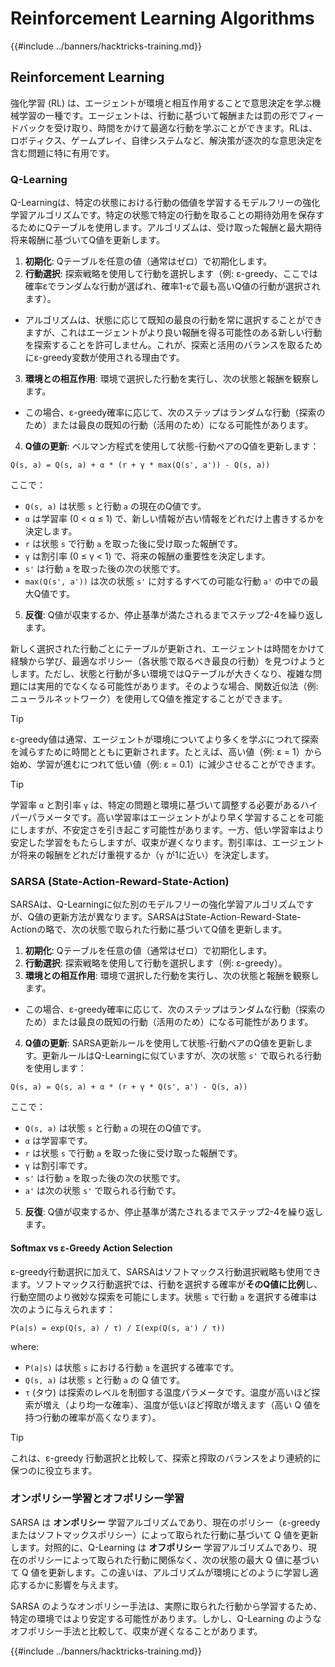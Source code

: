 # Reinforcement Learning Algorithms

{{#include ../banners/hacktricks-training.md}}

## Reinforcement Learning

強化学習 (RL) は、エージェントが環境と相互作用することで意思決定を学ぶ機械学習の一種です。エージェントは、行動に基づいて報酬または罰の形でフィードバックを受け取り、時間をかけて最適な行動を学ぶことができます。RLは、ロボティクス、ゲームプレイ、自律システムなど、解決策が逐次的な意思決定を含む問題に特に有用です。

### Q-Learning

Q-Learningは、特定の状態における行動の価値を学習するモデルフリーの強化学習アルゴリズムです。特定の状態で特定の行動を取ることの期待効用を保存するためにQテーブルを使用します。アルゴリズムは、受け取った報酬と最大期待将来報酬に基づいてQ値を更新します。
1. **初期化**: Qテーブルを任意の値（通常はゼロ）で初期化します。
2. **行動選択**: 探索戦略を使用して行動を選択します（例: ε-greedy、ここでは確率εでランダムな行動が選ばれ、確率1-εで最も高いQ値の行動が選択されます）。
- アルゴリズムは、状態に応じて既知の最良の行動を常に選択することができますが、これはエージェントがより良い報酬を得る可能性のある新しい行動を探索することを許可しません。これが、探索と活用のバランスを取るためにε-greedy変数が使用される理由です。
3. **環境との相互作用**: 環境で選択した行動を実行し、次の状態と報酬を観察します。
- この場合、ε-greedy確率に応じて、次のステップはランダムな行動（探索のため）または最良の既知の行動（活用のため）になる可能性があります。
4. **Q値の更新**: ベルマン方程式を使用して状態-行動ペアのQ値を更新します：
```plaintext
Q(s, a) = Q(s, a) + α * (r + γ * max(Q(s', a')) - Q(s, a))
```
ここで：
- `Q(s, a)` は状態 `s` と行動 `a` の現在のQ値です。
- `α` は学習率 (0 < α ≤ 1) で、新しい情報が古い情報をどれだけ上書きするかを決定します。
- `r` は状態 `s` で行動 `a` を取った後に受け取った報酬です。
- `γ` は割引率 (0 ≤ γ < 1) で、将来の報酬の重要性を決定します。
- `s'` は行動 `a` を取った後の次の状態です。
- `max(Q(s', a'))` は次の状態 `s'` に対するすべての可能な行動 `a'` の中での最大Q値です。
5. **反復**: Q値が収束するか、停止基準が満たされるまでステップ2-4を繰り返します。

新しく選択された行動ごとにテーブルが更新され、エージェントは時間をかけて経験から学び、最適なポリシー（各状態で取るべき最良の行動）を見つけようとします。ただし、状態と行動が多い環境ではQテーブルが大きくなり、複雑な問題には実用的でなくなる可能性があります。そのような場合、関数近似法（例: ニューラルネットワーク）を使用してQ値を推定することができます。

> [!TIP]
> ε-greedy値は通常、エージェントが環境についてより多くを学ぶにつれて探索を減らすために時間とともに更新されます。たとえば、高い値（例: ε = 1）から始め、学習が進むにつれて低い値（例: ε = 0.1）に減少させることができます。

> [!TIP]
> 学習率 `α` と割引率 `γ` は、特定の問題と環境に基づいて調整する必要があるハイパーパラメータです。高い学習率はエージェントがより早く学習することを可能にしますが、不安定さを引き起こす可能性があります。一方、低い学習率はより安定した学習をもたらしますが、収束が遅くなります。割引率は、エージェントが将来の報酬をどれだけ重視するか（`γ` が1に近い）を決定します。

### SARSA (State-Action-Reward-State-Action)

SARSAは、Q-Learningに似た別のモデルフリーの強化学習アルゴリズムですが、Q値の更新方法が異なります。SARSAはState-Action-Reward-State-Actionの略で、次の状態で取られた行動に基づいてQ値を更新します。
1. **初期化**: Qテーブルを任意の値（通常はゼロ）で初期化します。
2. **行動選択**: 探索戦略を使用して行動を選択します（例: ε-greedy）。
3. **環境との相互作用**: 環境で選択した行動を実行し、次の状態と報酬を観察します。
- この場合、ε-greedy確率に応じて、次のステップはランダムな行動（探索のため）または最良の既知の行動（活用のため）になる可能性があります。
4. **Q値の更新**: SARSA更新ルールを使用して状態-行動ペアのQ値を更新します。更新ルールはQ-Learningに似ていますが、次の状態 `s'` で取られる行動を使用します：
```plaintext
Q(s, a) = Q(s, a) + α * (r + γ * Q(s', a') - Q(s, a))
```
ここで：
- `Q(s, a)` は状態 `s` と行動 `a` の現在のQ値です。
- `α` は学習率です。
- `r` は状態 `s` で行動 `a` を取った後に受け取った報酬です。
- `γ` は割引率です。
- `s'` は行動 `a` を取った後の次の状態です。
- `a'` は次の状態 `s'` で取られる行動です。
5. **反復**: Q値が収束するか、停止基準が満たされるまでステップ2-4を繰り返します。

#### Softmax vs ε-Greedy Action Selection

ε-greedy行動選択に加えて、SARSAはソフトマックス行動選択戦略も使用できます。ソフトマックス行動選択では、行動を選択する確率が**そのQ値に比例**し、行動空間のより微妙な探索を可能にします。状態 `s` で行動 `a` を選択する確率は次のように与えられます：
```plaintext
P(a|s) = exp(Q(s, a) / τ) / Σ(exp(Q(s, a') / τ))
```
where:
- `P(a|s)` は状態 `s` における行動 `a` を選択する確率です。
- `Q(s, a)` は状態 `s` と行動 `a` の Q 値です。
- `τ` (タウ) は探索のレベルを制御する温度パラメータです。温度が高いほど探索が増え（より均一な確率）、温度が低いほど搾取が増えます（高い Q 値を持つ行動の確率が高くなります）。

> [!TIP]
> これは、ε-greedy 行動選択と比較して、探索と搾取のバランスをより連続的に保つのに役立ちます。

### オンポリシー学習とオフポリシー学習

SARSA は **オンポリシー** 学習アルゴリズムであり、現在のポリシー（ε-greedy またはソフトマックスポリシー）によって取られた行動に基づいて Q 値を更新します。対照的に、Q-Learning は **オフポリシー** 学習アルゴリズムであり、現在のポリシーによって取られた行動に関係なく、次の状態の最大 Q 値に基づいて Q 値を更新します。この違いは、アルゴリズムが環境にどのように学習し適応するかに影響を与えます。

SARSA のようなオンポリシー手法は、実際に取られた行動から学習するため、特定の環境ではより安定する可能性があります。しかし、Q-Learning のようなオフポリシー手法と比較して、収束が遅くなることがあります。 

{{#include ../banners/hacktricks-training.md}}
